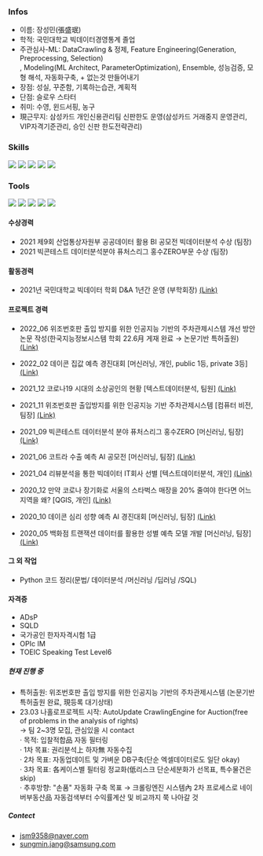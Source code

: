 
### Infos
  - 이름: 장성민(張盛珉)
  - 학적: 국민대학교 빅데이터경영통계 졸업
  - 주관심사-ML: DataCrawling & 정제, Feature Engineering(Generation, Preprocessing, Selection)<br/>
          , Modeling(ML Architect, ParameterOptimization), Ensemble, 성능검증, 모형 해석, 자동화구축, + 없는것 만들어내기
  - 장점: 성실, 꾸준함, 기록하는습관, 계획적
  - 단점: 슬로우 스타터
  - 취미: 수영, 윈드서핑, 농구
  - 現근무지: 삼성카드 개인신용관리팀 신판한도 운영(삼성카드 거래중지 운영관리, VIP자격기준관리, 승인 신판 한도전략관리)


### Skills
 <img src="https://img.shields.io/badge/python-3776AB?&logo=Python&logoColor=ffffff"/> <img src="https://img.shields.io/badge/PyTorch-EE4C2C?&logo=PyTorch&logoColor=ffffff"/> <img src="https://img.shields.io/badge/ScikitLearn-F7931E?&logo=scikit-learn&logoColor=ffffff"/> <img src="https://img.shields.io/badge/Pandas-150458?&logo=pandas&logoColor=ffffff"/> <img src="https://img.shields.io/badge/Numpy-013243?&logo=NumPy&logoColor=ffffff"/>



### Tools
<img src="https://img.shields.io/badge/Jupyter-F37626?&logo=Jupyter&logoColor=ffffff"/> <img src="https://img.shields.io/badge/GitHub-181717?&logo=GitHub&logoColor=ffffff"/> <img src="https://img.shields.io/badge/Atom-66595C?&logo=Atom&logoColor=ffffff"/> <img src="https://img.shields.io/badge/Slack-4A154B?&logo=Slack&logoColor=ffffff"/> <img src="https://img.shields.io/badge/Notion-000000?}&logo=Notion&logoColor=ffffff"/>


#### **수상경력**
 - 2021 제9회 산업통상자원부 공공데이터 활용 BI 공모전 빅데이터분석 수상 (팀장)
 - 2021 빅콘테스트 데이터분석분야 퓨처스리그 홍수ZERO부문 수상 (팀장)


#### **활동경력**
 - 2021년 국민대학교 빅데이터 학회 D&A 1년간 운영 (부학회장) [(Link)](https://github.com/JsmRecordSpace/2021-D-A-of-Kookmin-University-s-Big-Data-Society)
   

#### **프로젝트 경력**
 - 2022_06 위조번호판 출입 방지를 위한 인공지능 기반의 주차관제시스템 개선 방안 논문 작성(한국지능정보시스템 학회 22.6月 게재 완료 → 논문기반 특허출원)[(Link)](http://www.koreascience.or.kr/article/JAKO202219559295354.pdf)
 - 2022_02 데이콘 집값 예측 경진대회 [머신러닝, 개인, public 1등, private 3등] [(Link)](https://github.com/JsmRecordSpace/2022_02-Dacon-housing-price-prediction-contest)
 - 2021_12 코로나19 시대의 소상공인의 현황 [텍스트데이터분석, 팀원] [(Link)](https://github.com/JsmRecordSpace/2021_12-Big-Data-Capstone-Project---Current-status-of-small-business-owners-in-the-COVID-19-era)
 - 2021_11 위조번호판 출입방지를 위한 인공지능 기반 주차관제시스템 [컴퓨터 비전, 팀장] [(Link)](https://github.com/JsmRecordSpace/2021_11-Forged-license-plate-enter-prevention-parking-control-system)
 - 2021_09 빅콘테스트 데이터분석 분야 퓨처스리그 홍수ZERO [머신러닝, 팀장] [(Link)](https://github.com/JsmRecordSpace/2021_09-BigContest-Bigdata-Analysis-League)
 - 2021_06 코트라 수출 예측 AI 공모전 [머신러닝, 팀장] [(Link)](https://github.com/JsmRecordSpace/2021_06-AI-competition-to-predict-exports-of-KOTRA)   
 - 2021_04 리뷰분석을 통한 빅데이터 IT회사 선별 [텍스트데이터분석, 개인] [(Link)](https://github.com/JsmRecordSpace/2021_04-Text-Data-Analysis-Project)
   
 - 2020_12 만약 코로나 장기화로 서울의 스타벅스 매장을 20% 줄여야 한다면 어느 지역을 왜? [QGIS, 개인] [(Link)](https://github.com/JsmRecordSpace/2020_12-Spatial-Big-Data-Analysis-Project)
 - 2020_10 데이콘 심리 성향 예측 AI 경진대회 [머신러닝, 팀장] [(Link)](https://github.com/JsmRecordSpace/2020_10-Dacon-Psychological-propensity-prediction-AI-contest)
 - 2020_05 백화점 트랜잭션 데이터를 활용한 성별 예측 모델 개발 [머신러닝, 팀장] [(Link)](https://github.com/JsmRecordSpace/2020_05-Department-Store-s-Gender-Prediction-AI-Contest)


#### **그 외 작업**
 - Python 코드 정리(문법/ 데이터분석 /머신러닝 /딥러닝 /SQL)


#### **자격증**
 - ADsP
 - SQLD
 - 국가공인 한자자격시험 1급
 - OPIc IM
 - TOEIC Speaking Test Level6


##### **현재 진행 중**
 - 특허출원: 위조번호판 출입 방지를 위한 인공지능 기반의 주차관제시스템 (논문기반 특허출원 완료, 現등록 대기상태) <br/> 
 - 23.03 나홀로프로젝트 시작: AutoUpdate CrawlingEngine for Auction(free of problems in the analysis of rights)<br/>
  → 팀 2~3명 모집, 관심있을 시 contact<br/>
  · 목적: 입찰적합品 자동 필터링<br/>
  · 1차 목표: 권리분석上 하자無 자동수집<br/>
  · 2차 목표: 자동업데이트 및 가벼운 DB구축(단순 엑셀데이터로도 일단 okay)<br/>
  · 3차 목표: 各케이스별 필터링 정교화(低리스크 단순세분화가 선목표, 특수물건은 skip)<br/>
  · 추후방향: "손품" 자동화 구축 목표 → 크롤링엔진 시스템內 2차 프로세스로 네이버부동산品 자동검색부터 수익률계산 및 비교까지 쭉 나아갈 것<br/>


##### **Contect**
 - jsm9358@naver.com<br/>
 - sungmin.jang@samsung.com
 
